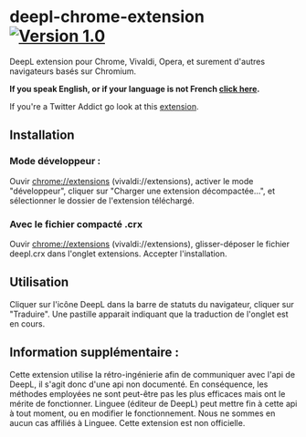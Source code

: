 # deepl-chrome-extension [![Version 1.0](https://img.shields.io/badge/version-1.0-brightgreen.svg)]()
DeepL extension pour Chrome, Vivaldi, Opera, et surement d'autres navigateurs basés sur Chromium.

**If you speak English, or if your language is not French [click here](https://github.com/antoineraulin/deepl-chrome-extension/blob/master/README-EN.md).**

If you're a Twitter Addict go look at this [extension](https://github.com/antoineraulin/twitter-deepl-translation).

## Installation
### Mode développeur :
Ouvir [chrome://extensions](chrome://extensions) (vivaldi://extensions), activer le mode "développeur", cliquer sur "Charger une extension décompactée...", et sélectionner le dossier de l'extension téléchargé.

### Avec le fichier compacté .crx
Ouvir [chrome://extensions](chrome://extensions) (vivaldi://extensions), glisser-déposer le fichier deepl.crx dans l'onglet extensions. Accepter l'installation.

## Utilisation
Cliquer sur l'icône DeepL dans la barre de statuts du navigateur, cliquer sur "Traduire". Une pastille apparait indiquant que la traduction de l'onglet est en cours.

## Information supplémentaire :
Cette extension utilise la rétro-ingénierie afin de communiquer avec l'api de DeepL, il s'agit donc d'une api non documenté. En conséquence, les méthodes employées ne sont peut-être pas les plus efficaces mais ont le mérite de fonctionner. Linguee (éditeur de DeepL) peut mettre fin à cette api à tout moment, ou en modifier le fonctionnement. Nous ne sommes en aucun cas affiliés à Linguee. Cette extension est non officielle.
